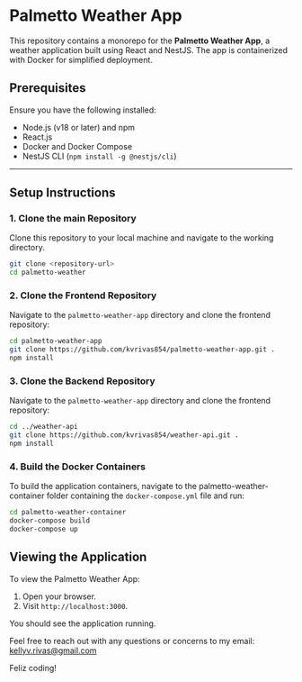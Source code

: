 # Palmetto Weather App

This repository contains a monorepo for the **Palmetto Weather App**, a weather application built using React and NestJS. The app is containerized with Docker for simplified deployment.

## Prerequisites

Ensure you have the following installed:
- Node.js (v18 or later) and npm
- React.js
- Docker and Docker Compose
- NestJS CLI (`npm install -g @nestjs/cli`)

---

## Setup Instructions

### 1. Clone the main Repository
Clone this repository to your local machine and navigate to the working directory.

```bash
git clone <repository-url>
cd palmetto-weather

```
### 2. Clone the Frontend Repository

Navigate to the `palmetto-weather-app` directory and clone the frontend repository:

```bash
cd palmetto-weather-app
git clone https://github.com/kvrivas854/palmetto-weather-app.git .
npm install
```
### 3. Clone the Backend Repository

Navigate to the `palmetto-weather-app` directory and clone the frontend repository:

```bash
cd ../weather-api
git clone https://github.com/kvrivas854/weather-api.git .
npm install
```
### 4. Build the Docker Containers

To build the application containers, navigate to the palmetto-weather-container folder containing the `docker-compose.yml` file and run:

```bash
cd palmetto-weather-container
docker-compose build
docker-compose up
```
## Viewing the Application

To view the Palmetto Weather App:
1. Open your browser.
2. Visit `http://localhost:3000`.

You should see the application running.

Feel free to reach out with any questions or concerns to my email: kellyv.rivas@gmail.com

Feliz coding!

